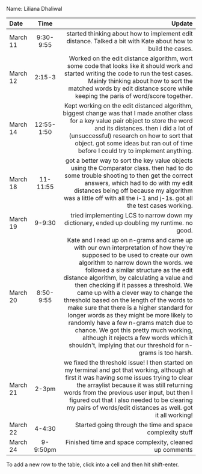 Name: Liliana Dhaliwal

| Date     |    Time    |                                                                                                                                                                                                                                                                                                                                                                                                                                                                                                                                                                                                                                                                            Update |
|:---------|:----------:|----------------------------------------------------------------------------------------------------------------------------------------------------------------------------------------------------------------------------------------------------------------------------------------------------------------------------------------------------------------------------------------------------------------------------------------------------------------------------------------------------------------------------------------------------------------------------------------------------------------------------------------------------------------------------------:|
| March 11 | 9:30-9:55  |                                                                                                                                                                                                                                                                                                                                                                                                                                                                                                                                                                       started thinking about how to implement edit distance. Talked a bit with Kate about how to build the cases. |
| March 12 |   2:15-3   |                                                                                                                                                                                                                                                                                                                                                                                                               Worked on the edit distance algorithm, wort some code that looks like it should work and started writing the code to run the test cases. Mainly thinking about how to sort the matched words by edit distance score while keeping the paris of word/score together. |
| March 14 | 12:55-1:50 |                                                                                                                                                                                                                                                                                                                                                                  Kept working on the edit distanced algorithm, biggest change was that I made another class for a key value pair object to store the word and its distances. then i did a lot of (unsuccessful) research on how to sort that object. got some ideas but ran out of time before I could try to implement anything. |
| March 18 |  11-11:55  |                                                                                                                                                                                                                                                                                                                                                                                got a better way to sort the key value objects using the Comparator class. then had to do some trouble shooting to then get the correct answers, which had to do with my edit distances being off because my algorithm was a little off with all the i-1 and j-1s. got all the test cases working. |
| March 19 |   9-9:30   |                                                                                                                                                                                                                                                                                                                                                                                                                                                                                                                                                                                       tried implementing LCS to narrow down my dictionary, ended up doubling my runtime. no good. |
| March 20 | 8:50-9:55  | Kate and I read up on n-grams and came up with our own interpretation of how they're supposed to be used to create our own algorithm to narrow down the words. we followed a similar structure as the edit distance algorithm, by calculating a value and then checking if it passes a threshold. We came up with a clever way to change the threshold based on the length of the words to make sure that there is a higher standard for longer words as they might be more likely to randomly have a few n-grams match due to chance. We got this pretty much working, although it rejects a few words which it shouldn't, implying that our threshold for n-grams is too harsh. |
| March 21 |   2-3pm    |                                                                                                                                                                                                                                                                                                                             we fixed the threshold issue! I then started on my terminal and got that working, although at first it was having some issues trying to clear the arraylist because it was still returning words from the previous user input, but then I figured out that I also needed to be clearing my pairs of words/edit distances as well. got it all working! |
| March 22 |   4-4:30   |                                                                                                                                                                                                                                                                                                                                                                                                                                                                                                                                                                                                                         Started going through the time and space complexity stuff |
| March 24 |  9-9:50pm  |                                                                                                                                                                                                                                                                                                                                                                                                                                                                                                                                                                                                                           Finished time and space complexity, cleaned up comments |


To add a new row to the table, click into a cell and then hit shift-enter.